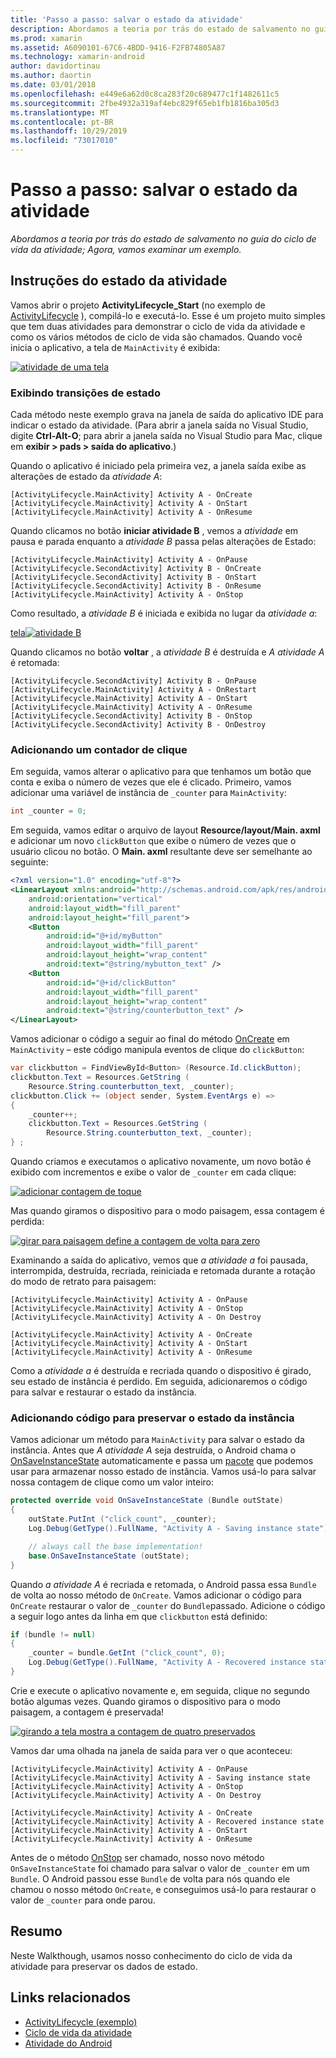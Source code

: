 ```yaml
---
title: 'Passo a passo: salvar o estado da atividade'
description: Abordamos a teoria por trás do estado de salvamento no guia do ciclo de vida da atividade; Agora, vamos examinar um exemplo.
ms.prod: xamarin
ms.assetid: A6090101-67C6-4BDD-9416-F2FB74805A87
ms.technology: xamarin-android
author: davidortinau
ms.author: daortin
ms.date: 03/01/2018
ms.openlocfilehash: e449e6a62d0c8ca283f20c689477c1f1482611c5
ms.sourcegitcommit: 2fbe4932a319af4ebc829f65eb1fb1816ba305d3
ms.translationtype: MT
ms.contentlocale: pt-BR
ms.lasthandoff: 10/29/2019
ms.locfileid: "73017010"
---
```

# <a name="walkthrough---saving-the-activity-state"></a>Passo a passo: salvar o estado da atividade

_Abordamos a teoria por trás do estado de salvamento no guia do ciclo de vida da atividade; Agora, vamos examinar um exemplo._

## <a name="activity-state-walkthrough"></a>Instruções do estado da atividade

Vamos abrir o projeto **ActivityLifecycle_Start** (no exemplo de [ActivityLifecycle](https://docs.microsoft.com/samples/xamarin/monodroid-samples/activitylifecycle) ), compilá-lo e executá-lo. Esse é um projeto muito simples que tem duas atividades para demonstrar o ciclo de vida da atividade e como os vários métodos de ciclo de vida são chamados. Quando você inicia o aplicativo, a tela de `MainActivity` é exibida:

[![atividade de uma tela](saving-state-images/01-activity-a-sml.png)](saving-state-images/01-activity-a.png#lightbox)

### <a name="viewing-state-transitions"></a>Exibindo transições de estado

Cada método neste exemplo grava na janela de saída do aplicativo IDE para indicar o estado da atividade. (Para abrir a janela saída no Visual Studio, digite **Ctrl-Alt-O**; para abrir a janela saída no Visual Studio para Mac, clique em **exibir > pads > saída do aplicativo**.)

Quando o aplicativo é iniciado pela primeira vez, a janela saída exibe as alterações de estado da *atividade A*: 

```shell
[ActivityLifecycle.MainActivity] Activity A - OnCreate
[ActivityLifecycle.MainActivity] Activity A - OnStart
[ActivityLifecycle.MainActivity] Activity A - OnResume
```

Quando clicamos no botão **iniciar atividade B** , vemos a *atividade* em pausa e parada enquanto a *atividade B* passa pelas alterações de Estado: 

```shell
[ActivityLifecycle.MainActivity] Activity A - OnPause
[ActivityLifecycle.SecondActivity] Activity B - OnCreate
[ActivityLifecycle.SecondActivity] Activity B - OnStart
[ActivityLifecycle.SecondActivity] Activity B - OnResume
[ActivityLifecycle.MainActivity] Activity A - OnStop
```

Como resultado, a *atividade B* é iniciada e exibida no lugar da *atividade a*: 

[tela![atividade B](saving-state-images/02-activity-b-sml.png)](saving-state-images/02-activity-b.png#lightbox)

Quando clicamos no botão **voltar** , a *atividade B* é destruída e *A atividade A* é retomada: 

```shell
[ActivityLifecycle.SecondActivity] Activity B - OnPause
[ActivityLifecycle.MainActivity] Activity A - OnRestart
[ActivityLifecycle.MainActivity] Activity A - OnStart
[ActivityLifecycle.MainActivity] Activity A - OnResume
[ActivityLifecycle.SecondActivity] Activity B - OnStop
[ActivityLifecycle.SecondActivity] Activity B - OnDestroy
```

### <a name="adding-a-click-counter"></a>Adicionando um contador de clique

Em seguida, vamos alterar o aplicativo para que tenhamos um botão que conta e exiba o número de vezes que ele é clicado. Primeiro, vamos adicionar uma variável de instância de `_counter` para `MainActivity`:

```csharp
int _counter = 0;
```

Em seguida, vamos editar o arquivo de layout **Resource/layout/Main. axml** e adicionar um novo `clickButton` que exibe o número de vezes que o usuário clicou no botão. O **Main. axml** resultante deve ser semelhante ao seguinte: 

```xml
<?xml version="1.0" encoding="utf-8"?>
<LinearLayout xmlns:android="http://schemas.android.com/apk/res/android"
    android:orientation="vertical"
    android:layout_width="fill_parent"
    android:layout_height="fill_parent">
    <Button
        android:id="@+id/myButton"
        android:layout_width="fill_parent"
        android:layout_height="wrap_content"
        android:text="@string/mybutton_text" />
    <Button
        android:id="@+id/clickButton"
        android:layout_width="fill_parent"
        android:layout_height="wrap_content"
        android:text="@string/counterbutton_text" />
</LinearLayout>
```

Vamos adicionar o código a seguir ao final do método [OnCreate](xref:Android.App.Activity.OnCreate*) em `MainActivity` &ndash; este código manipula eventos de clique do `clickButton`:

```csharp
var clickbutton = FindViewById<Button> (Resource.Id.clickButton);
clickbutton.Text = Resources.GetString (
    Resource.String.counterbutton_text, _counter);
clickbutton.Click += (object sender, System.EventArgs e) =>
{
    _counter++;
    clickbutton.Text = Resources.GetString (
        Resource.String.counterbutton_text, _counter);
} ;
```

Quando criamos e executamos o aplicativo novamente, um novo botão é exibido com incrementos e exibe o valor de `_counter` em cada clique:

[![adicionar contagem de toque](saving-state-images/03-touched-sml.png)](saving-state-images/03-touched.png#lightbox)

Mas quando giramos o dispositivo para o modo paisagem, essa contagem é perdida:

[![girar para paisagem define a contagem de volta para zero](saving-state-images/05-rotate-nosave-sml.png)](saving-state-images/05-rotate-nosave.png#lightbox)

Examinando a saída do aplicativo, vemos que *a atividade a* foi pausada, interrompida, destruída, recriada, reiniciada e retomada durante a rotação do modo de retrato para paisagem: 

```shell
[ActivityLifecycle.MainActivity] Activity A - OnPause
[ActivityLifecycle.MainActivity] Activity A - OnStop
[ActivityLifecycle.MainActivity] Activity A - On Destroy

[ActivityLifecycle.MainActivity] Activity A - OnCreate
[ActivityLifecycle.MainActivity] Activity A - OnStart
[ActivityLifecycle.MainActivity] Activity A - OnResume
```

Como a *atividade a* é destruída e recriada quando o dispositivo é girado, seu estado de instância é perdido. Em seguida, adicionaremos o código para salvar e restaurar o estado da instância.

### <a name="adding-code-to-preserve-instance-state"></a>Adicionando código para preservar o estado da instância

Vamos adicionar um método para `MainActivity` para salvar o estado da instância. Antes que *A atividade A* seja destruída, o Android chama o [OnSaveInstanceState](xref:Android.App.Activity.OnSaveInstanceState*) automaticamente e passa um [pacote](xref:Android.OS.Bundle) que podemos usar para armazenar nosso estado de instância. Vamos usá-lo para salvar nossa contagem de clique como um valor inteiro:

```csharp
protected override void OnSaveInstanceState (Bundle outState)
{
    outState.PutInt ("click_count", _counter);
    Log.Debug(GetType().FullName, "Activity A - Saving instance state");

    // always call the base implementation!
    base.OnSaveInstanceState (outState);    
}
```

Quando *a atividade A* é recriada e retomada, o Android passa essa `Bundle` de volta ao nosso método de `OnCreate`. Vamos adicionar o código para `OnCreate` restaurar o valor de `_counter` do `Bundle`passado. Adicione o código a seguir logo antes da linha em que `clickbutton` está definido: 

```csharp
if (bundle != null)
{
    _counter = bundle.GetInt ("click_count", 0);
    Log.Debug(GetType().FullName, "Activity A - Recovered instance state");
}
```

Crie e execute o aplicativo novamente e, em seguida, clique no segundo botão algumas vezes. Quando giramos o dispositivo para o modo paisagem, a contagem é preservada!

[![girando a tela mostra a contagem de quatro preservados](saving-state-images/06-rotate-save-sml.png)](saving-state-images/06-rotate-save.png#lightbox)

Vamos dar uma olhada na janela de saída para ver o que aconteceu:

```shell
[ActivityLifecycle.MainActivity] Activity A - OnPause
[ActivityLifecycle.MainActivity] Activity A - Saving instance state
[ActivityLifecycle.MainActivity] Activity A - OnStop
[ActivityLifecycle.MainActivity] Activity A - On Destroy

[ActivityLifecycle.MainActivity] Activity A - OnCreate
[ActivityLifecycle.MainActivity] Activity A - Recovered instance state
[ActivityLifecycle.MainActivity] Activity A - OnStart
[ActivityLifecycle.MainActivity] Activity A - OnResume
```

Antes de o método [OnStop](xref:Android.App.Activity.OnStop) ser chamado, nosso novo método `OnSaveInstanceState` foi chamado para salvar o valor de `_counter` em um `Bundle`. O Android passou esse `Bundle` de volta para nós quando ele chamou o nosso método `OnCreate`, e conseguimos usá-lo para restaurar o valor de `_counter` para onde parou.

## <a name="summary"></a>Resumo

Neste Walkthough, usamos nosso conhecimento do ciclo de vida da atividade para preservar os dados de estado.

## <a name="related-links"></a>Links relacionados

- [ActivityLifecycle (exemplo)](https://docs.microsoft.com/samples/xamarin/monodroid-samples/activitylifecycle)
- [Ciclo de vida da atividade](~/android/app-fundamentals/activity-lifecycle/index.md)
- [Atividade do Android](xref:Android.App.Activity)

